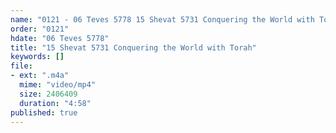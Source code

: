 ```yaml
---
name: "0121 - 06 Teves 5778 15 Shevat 5731 Conquering the World with Torah"
order: "0121"
hdate: "06 Teves 5778"
title: "15 Shevat 5731 Conquering the World with Torah"
keywords: []
file:
- ext: ".m4a"
  mime: "video/mp4"
  size: 2406409
  duration: "4:58"
published: true
---
```


